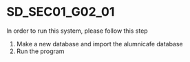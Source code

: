 # SD_SEC01_G02_01
In order to run this system, please follow this step
  1. Make a new database and import the alumnicafe database
  2. Run the program
